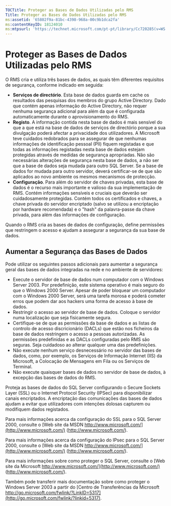 ```yaml
---
TOCTitle: Proteger as Bases de Dados Utilizadas pelo RMS
Title: Proteger as Bases de Dados Utilizadas pelo RMS
ms:assetid: '65802f9a-81bc-4398-968a-00c9b1dca2fa'
ms:contentKeyID: 18124010
ms:mtpsurl: 'https://technet.microsoft.com/pt-pt/library/Cc720285(v=WS.10)'
---
```


Proteger as Bases de Dados Utilizadas pelo RMS
==============================================

O RMS cria e utiliza três bases de dados, as quais têm diferentes requisitos de segurança, conforme indicado em seguida:

-   **Serviços de directório**. Esta base de dados guarda em cache os resultados das pesquisas dos membros do grupo Active Directory. Dado que contém apenas informação do Active Directory, não requer nenhuma segurança adicional para além da que é configurada automaticamente durante o aprovisionamento do RMS.
-   **Registo**. A informação contida nesta base de dados é mais sensível do que a que está na base de dados de serviços de directório porque a sua divulgação poderá afectar a privacidade dos utilizadores. A Microsoft teve cuidados redobrados para se assegurar de que nenhumas informações de identificação pessoal (PII) fiquem registadas e que todas as informações registadas nesta base de dados estejam protegidas através de medidas de segurança apropriadas. Não são necessárias alterações de segurança nesta base de dados, a não ser que a base de dados seja mudada para outro SQL Server. Se a base de dados for mudada para outro servidor, deverá certificar-se de que são aplicados ao novo ambiente os mesmos mecanismos de protecção.
-   **Configuração**. Para além do servidor de chaves privadas, esta base de dados é o recurso mais importante e valioso da sua implementação de RMS. Contém informações sensíveis e cruciais que deverão ser cuidadosamente protegidas. Contém todos os certificados e chaves, a chave privada do servidor encriptado (salvo se utilizou a encriptação por hardware recomendada) e o "hash" da palavra-passe da chave privada, para além das informações de configuração.

Quando o RMS cria as bases de dados de configuração, define permissões que restringem o acesso e ajudam a assegurar a segurança da sua base de dados.

Aumentar a Segurança das Bases de Dados
---------------------------------------

Pode utilizar os seguintes passos adicionais para aumentar a segurança geral das bases de dados integradas na rede e no ambiente de servidores:

-   Execute o servidor de base de dados num computador com o Windows Server 2003. Por predefinição, este sistema operativo é mais seguro do que o Windows 2000 Server. Apesar de poder bloquear um computador com o Windows 2000 Server, será uma tarefa morosa e poderá cometer erros que podem dar aos hackers uma forma de acesso à base de dados.
-   Restringir o acesso ao servidor de base de dados. Coloque o servidor numa localização que seja fisicamente segura.
-   Certifique-se de que as permissões da base de dados e as listas de controlo de acesso discricionário (DACLs) que estão nos ficheiros da base de dados restringem o acesso a pessoas autorizadas. As permissões predefinidas e as DACLs configuradas pelo RMS são seguras. Seja cuidadoso ao alterar qualquer uma das predefinições.
-   Não execute nenhum serviço desnecessário no servidor das bases de dados, como, por exemplo, os Serviços de Informação Internet (IIS) da Microsoft, a Colocação de Mensagens em Fila ou os Serviços de Terminal.
-   Não execute quaisquer bases de dados no servidor de base de dados, à excepção das bases de dados do RMS.

Proteja as bases de dados do SQL Server configurando o Secure Sockets Layer (SSL) ou o Internet Protocol Security (IPSec) para disponibilizar canais encriptados. A encriptação das comunicações das bases de dados ajudam a evitar que utilizadores com intenções dolosas capturem ou modifiquem dados registados.

Para mais informações acerca da configuração do SSL para o SQL Server 2000, consulte o [Web site da MSDN http://www.microsoft.com/](http://www.microsoft.com/) (http://www.microsoft.com/).

Para mais informações acerca da configuração do IPsec para o SQL Server 2000, consulte o [Web site da MSDN http://www.microsoft.com/](http://www.microsoft.com/) (http://www.microsoft.com/).

Para mais informações sobre como proteger o SQL Server, consulte o [Web site da Microsoft http://www.microsoft.com/](http://www.microsoft.com/) (http://www.microsoft.com/).

Também pode transferir mais documentação sobre como proteger o Windows Server 2003 a partir do [Centro de Transferências da Microsoft http://go.microsoft.com/fwlink/?LinkID=5317](http://go.microsoft.com/fwlink/?linkid=5317).
